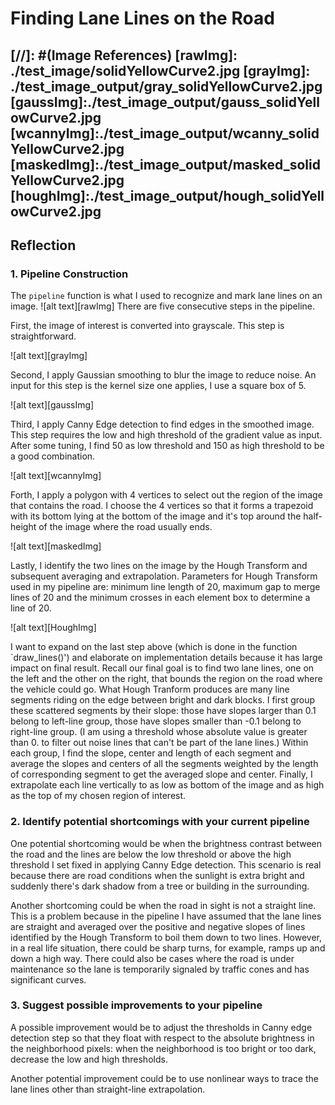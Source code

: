 # **Finding Lane Lines on the Road** 
[//]: #(Image References)
[rawImg]: ./test_image/solidYellowCurve2.jpg
[grayImg]: ./test_image_output/gray_solidYellowCurve2.jpg
[gaussImg]:./test_image_output/gauss_solidYellowCurve2.jpg
[wcannyImg]:./test_image_output/wcanny_solidYellowCurve2.jpg
[maskedImg]:./test_image_output/masked_solidYellowCurve2.jpg
[houghImg]:./test_image_output/hough_solidYellowCurve2.jpg
---

## Reflection

### 1. Pipeline Construction

The `pipeline` function is what I used to recognize and mark lane lines on an image. 
![alt text][rawImg]
There are five consecutive steps in the pipeline. 

First, the image of interest is converted into grayscale. This step is straightforward. 

![alt text][grayImg]

Second, I apply Gaussian smoothing to blur the image to reduce noise. An input for this step is the kernel size one applies, I use a square box of 5. 

![alt text][gaussImg]

Third, I apply Canny Edge detection to find edges in the smoothed image. This step requires the low and high threshold of the gradient value as input. After some tuning, I find 50 as low threshold and 150 as high threshold to be a good combination. 

![alt text][wcannyImg]

Forth, I apply a polygon with 4 vertices to select out the region of the image that contains the road. I choose the 4 vertices so that it forms a trapezoid with its bottom lying at the bottom of the image and it's top around the half-height of the image where the road usually ends. 

![alt text][maskedImg]

Lastly, I identify the two lines on the image by the Hough Transform and subsequent averaging and extrapolation. Parameters for Hough Transform used in my pipeline are: minimum line length of 20, maximum gap to merge lines of 20 and the minimum crosses in each element box to determine a line of 20.

![alt text][HoughImg]

I want to expand on the last step above (which is done in the function `draw_lines()') and elaborate on implementation details because it has large impact on final result. Recall our final goal is to find two lane lines, one on the left and the other on the right, that bounds the region on the road where the vehicle could go. What Hough Tranform produces are many line segments riding on the edge between bright and dark blocks. I first group these scattered segments by their slope: those have slopes larger than 0.1 belong to left-line group, those have slopes smaller than -0.1 belong to right-line group. (I am using a threshold whose absolute value is greater than 0. to filter out noise lines that can't be part of the lane lines.) Within each group, I find the slope, center and length of each segment and average the slopes and centers of all the segments weighted by the length of corresponding segment to get the averaged slope and center. Finally, I extrapolate each line vertically to as low as bottom of the image and as high as the top of my chosen region of interest.

### 2. Identify potential shortcomings with your current pipeline


One potential shortcoming would be when the brightness contrast between the road and the lines are below the low threshold or above the high threshold I set fixed in applying Canny Edge detection. This scenario is real because there are road conditions when the sunlight is extra bright and suddenly there's dark shadow from a tree or building in the surrounding. 

Another shortcoming could be when the road in sight is not a straight line. This is a problem because in the pipeline I have assumed that the lane lines are straight and averaged over the positive and negative slopes of lines identified by the Hough Transform to boil them down to two lines. However, in a real life situation, there could be sharp turns, for example, ramps up and down a high way. There could also be cases where the road is under maintenance so the lane is temporarily signaled by traffic cones and has significant curves.


### 3. Suggest possible improvements to your pipeline

A possible improvement would be to adjust the thresholds in Canny edge detection step so that they float with respect to the absolute brightness in the neighborhood pixels: when the neighborhood is too bright or too dark, decrease the low and high thresholds.

Another potential improvement could be to use nonlinear ways to trace the lane lines other than straight-line extrapolation. 
